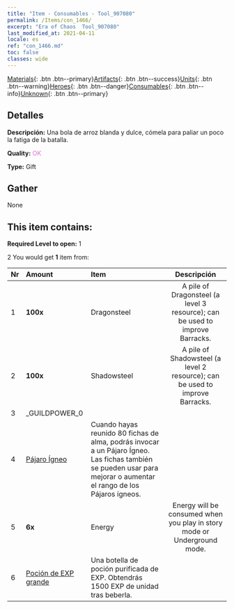 ```yaml
---
title: "Item - Consumables - Tool_907080"
permalink: /Items/con_1466/
excerpt: "Era of Chaos  Tool_907080"
last_modified_at: 2021-04-11
locale: es
ref: "con_1466.md"
toc: false
classes: wide
---
```

 [Materials](/es/Items/){: .btn .btn--primary}[Artifacts](/es/Items/Artifacts/){: .btn .btn--success}[Units](/es/Items/Units/){: .btn .btn--warning}[Heroes](/es/Items/Heroes/){: .btn .btn--danger}[Consumables](/es/Items/Consumables/){: .btn .btn--info}[Unknown](/es/Items/Unknown/){: .btn .btn--primary}

## Detalles
 **Descripción:** Una bola de arroz blanda y dulce, cómela para paliar un poco la fatiga de la batalla.

 **Quality:** <span style="color: #DA70D6">OK</span>

 **Type:** Gift

## Gather

  None

## This item contains:

 **Required Level to open:** 1

 2 You would get **1** item  from:

  | Nr | Amount |     Item    | Descripción |
  |:---|:-------|:------------|:-----------:|
  | 1 |  **100x** | Dragonsteel | A pile of Dragonsteel (a level 3 resource); can be used to improve Barracks.  | 
  | 2 |  **100x** | Shadowsteel | A pile of Shadowsteel (a level 2 resource); can be used to improve Barracks.  | 
  | 3 | _GUILDPOWER_0 | 
  | 4 | [Pájaro Ígneo](/es/Items/unt_268/) | Cuando hayas reunido 80 fichas de alma, podrás invocar a un Pájaro Ígneo. Las fichas también se pueden usar para mejorar o aumentar el rango de los Pájaros ígneos. | 
  | 5 |  **6x** | Energy | Energy will be consumed when you play in story mode or Underground mode.  | 
  | 6 | [Poción de EXP grande](/es/Items/con_702/) | Una botella de poción purificada de EXP. Obtendrás 1500 EXP de unidad tras beberla. | 

